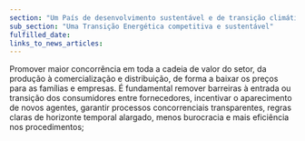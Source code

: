 ```yaml
---
section: "Um País de desenvolvimento sustentável e de transição climática"
sub_section: "Uma Transição Energética competitiva e sustentável"
fulfilled_date:
links_to_news_articles:
---
```


Promover maior concorrência em toda a cadeia de valor do setor, da produção à comercialização e distribuição, de forma a baixar os preços para as famílias e empresas. É fundamental remover barreiras à entrada ou transição dos consumidores entre fornecedores, incentivar o aparecimento de novos agentes, garantir processos concorrenciais transparentes, regras claras de horizonte temporal alargado, menos burocracia e mais eficiência nos procedimentos;